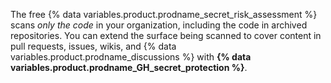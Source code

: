 The free {% data variables.product.prodname_secret_risk_assessment %} scans _only the code_ in your organization, including the code in archived repositories. You can extend the surface being scanned to cover content in pull requests, issues, wikis, and {% data variables.product.prodname_discussions %} with **{% data variables.product.prodname_GH_secret_protection %}**.
